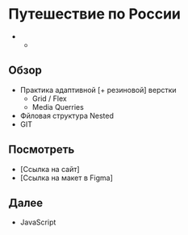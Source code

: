 # Путешествие по России

* -

## Обзор

* Практика адаптивной [+ резиновой] верстки 
	* Grid / Flex 
	* Media Querries 
* Фйловая структура Nested 
* GIT 

## Посмотреть

* [Ссылка на сайт] 
* [Ссылка на макет в Figma]

## Далее

* JavaScript 
